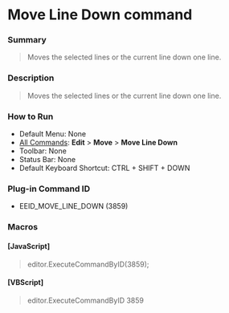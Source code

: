 # Move Line Down command

### Summary

> Moves the selected lines or the current line down one line.

### Description

> Moves the selected lines or the current line down one line.

### How to Run

- Default Menu: None
- [All Commands](../tools/all_commands): **Edit** \> **Move**
\> **Move Line Down**
- Toolbar: None
- Status Bar: None
- Default Keyboard Shortcut: CTRL + SHIFT + DOWN

### Plug-in Command ID

- EEID\_MOVE\_LINE\_DOWN (3859)

### Macros

#### \[JavaScript\]

> editor.ExecuteCommandByID(3859);

#### \[VBScript\]

> editor.ExecuteCommandByID 3859
